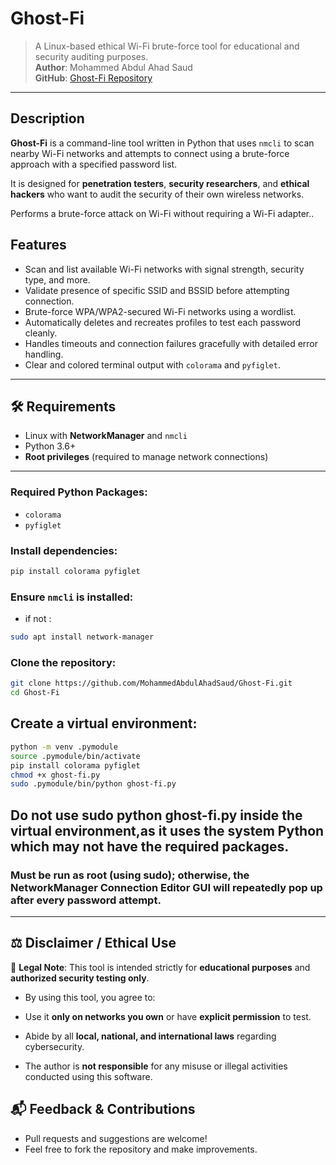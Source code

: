 # Ghost-Fi

> A Linux-based ethical Wi-Fi brute-force tool for educational and security auditing purposes.  
> **Author**: Mohammed Abdul Ahad Saud  
> **GitHub**: [Ghost-Fi Repository](https://github.com/MohammedAbdulAhadSaud/Ghost-Fi)

---

## Description

**Ghost-Fi** is a command-line tool written in Python that uses `nmcli` to scan nearby Wi-Fi networks and attempts to connect using a brute-force approach with a specified password list.

It is designed for **penetration testers**, **security researchers**, and **ethical hackers** who want to audit the security of their own wireless networks.

Performs a brute-force attack on Wi-Fi without requiring a Wi-Fi adapter..

## Features

-  Scan and list available Wi-Fi networks with signal strength, security type, and more.
-  Validate presence of specific SSID and BSSID before attempting connection.
-  Brute-force WPA/WPA2-secured Wi-Fi networks using a wordlist.
-  Automatically deletes and recreates profiles to test each password cleanly.
-  Handles timeouts and connection failures gracefully with detailed error handling.
-  Clear and colored terminal output with `colorama` and `pyfiglet`.

---

## 🛠 Requirements

- Linux with **NetworkManager** and `nmcli`
- Python 3.6+
- **Root privileges** (required to manage network connections)

---

### Required Python Packages:

- `colorama`
- `pyfiglet`

### Install dependencies:

```bash
pip install colorama pyfiglet

```

### Ensure `nmcli` is installed:
- if not :
```bash
sudo apt install network-manager
```

### Clone the repository:

```bash
git clone https://github.com/MohammedAbdulAhadSaud/Ghost-Fi.git
cd Ghost-Fi
```
## Create a virtual environment:
```bash
python -m venv .pymodule
source .pymodule/bin/activate
pip install colorama pyfiglet
chmod +x ghost-fi.py
sudo .pymodule/bin/python ghost-fi.py
```
## Do not use sudo python ghost-fi.py inside the virtual environment,as it uses the system Python which may not have the required packages.

### Must be run as root (using sudo); otherwise, the NetworkManager Connection Editor GUI will repeatedly pop up after every password attempt.
---
## ⚖️ Disclaimer / Ethical Use

🛑 **Legal Note**: This tool is intended strictly for **educational purposes** and **authorized security testing only**.

- By using this tool, you agree to:

- Use it **only on networks you own** or have **explicit permission** to test.
- Abide by all **local, national, and international laws** regarding cybersecurity.

- The author is **not responsible** for any misuse or illegal activities conducted using this software.

## 📬 Feedback & Contributions

- Pull requests and suggestions are welcome!
- Feel free to fork the repository and make improvements.

